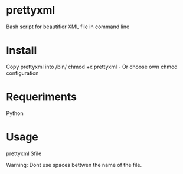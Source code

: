 # prettyxml
Bash script for beautifier XML file in command line

# Install

Copy prettyxml into /bin/
chmod +x prettyxml      - Or choose own chmod configuration

# Requeriments

Python

# Usage

prettyxml $file

Warning: Dont use spaces bettwen the name of the file.
